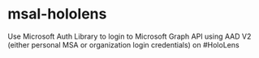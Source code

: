 # msal-hololens
Use Microsoft Auth Library to login to Microsoft Graph API using AAD V2 (either personal MSA or organization login credentials) on #HoloLens
